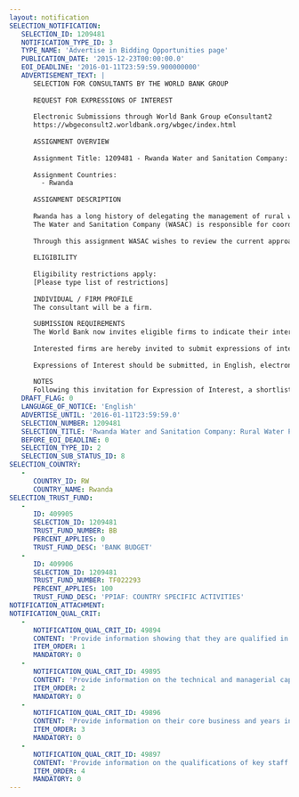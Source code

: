 ```yaml
---
layout: notification
SELECTION_NOTIFICATION: 
   SELECTION_ID: 1209481
   NOTIFICATION_TYPE_ID: 3
   TYPE_NAME: 'Advertise in Bidding Opportunities page'
   PUBLICATION_DATE: '2015-12-23T00:00:00.0'
   EOI_DEADLINE: '2016-01-11T23:59:59.900000000'
   ADVERTISEMENT_TEXT: |
      SELECTION FOR CONSULTANTS BY THE WORLD BANK GROUP
      
      REQUEST FOR EXPRESSIONS OF INTEREST
      
      Electronic Submissions through World Bank Group eConsultant2
      https://wbgeconsult2.worldbank.org/wbgec/index.html
      
      ASSIGNMENT OVERVIEW
      
      Assignment Title: 1209481 - Rwanda Water and Sanitation Company: Rural Water PPP Assessment
      
      Assignment Countries:
        - Rwanda
      
      ASSIGNMENT DESCRIPTION
      
      Rwanda has a long history of delegating the management of rural water supply schemes to the private operators under PPP agreements. The government has set the ambitious target of raising rural water supply coverage to 100% by 2017/18.
      The Water and Sanitation Company (WASAC) is responsible for coordinating and monitoring performance of these rural water supply schemes and provides technical and management support for their development and implementation.
      
      Through this assignment WASAC wishes to review the current approach to the development and delegation of rural water services to the private sector in Rwanda and make recommendations for the improvement and optimization this approach. This assignment will also support WASAC to identify projects that could be developed as pilot PPPs under an enhanced/improved PPP model in partnership with the WBG.
      
      ELIGIBILITY
      
      Eligibility restrictions apply:
      [Please type list of restrictions]
      
      INDIVIDUAL / FIRM PROFILE
      The consultant will be a firm. 
      
      SUBMISSION REQUIREMENTS
      The World Bank now invites eligible firms to indicate their interest in providing the services.  Interested firms must provide information indicating that they are qualified to perform the services (brochures, description of similar assignments, experience in similar conditions, availability of appropriate skills among staff, etc. for firms; CV and cover letter for individuals).  Please note that the total size of all attachments should be less than 5MB.  Consultants may associate to enhance their qualifications.
      
      Interested firms are hereby invited to submit expressions of interest.
      
      Expressions of Interest should be submitted, in English, electronically through World Bank Group eTendering (https://wbgeconsult2.worldbank.org/wbgec/index.html)
      
      NOTES
      Following this invitation for Expression of Interest, a shortlist of qualified firms will be formally invited to submit proposals.  Shortlisting and selection will be subject to the availability of funding.
   DRAFT_FLAG: 0
   LANGUAGE_OF_NOTICE: 'English'
   ADVERTISE_UNTIL: '2016-01-11T23:59:59.0'
   SELECTION_NUMBER: 1209481
   SELECTION_TITLE: 'Rwanda Water and Sanitation Company: Rural Water PPP Assessment'
   BEFORE_EOI_DEADLINE: 0
   SELECTION_TYPE_ID: 2
   SELECTION_SUB_STATUS_ID: 8
SELECTION_COUNTRY: 
   - 
      COUNTRY_ID: RW
      COUNTRY_NAME: Rwanda
SELECTION_TRUST_FUND: 
   - 
      ID: 409905
      SELECTION_ID: 1209481
      TRUST_FUND_NUMBER: BB
      PERCENT_APPLIES: 0
      TRUST_FUND_DESC: 'BANK BUDGET'
   - 
      ID: 409906
      SELECTION_ID: 1209481
      TRUST_FUND_NUMBER: TF022293
      PERCENT_APPLIES: 100
      TRUST_FUND_DESC: 'PPIAF: COUNTRY SPECIFIC ACTIVITIES'
NOTIFICATION_ATTACHMENT: 
NOTIFICATION_QUAL_CRIT: 
   - 
      NOTIFICATION_QUAL_CRIT_ID: 49894
      CONTENT: 'Provide information showing that they are qualified in the field of the assignment, including rural water supply delivery and PPP, water sector reform.'
      ITEM_ORDER: 1
      MANDATORY: 0
   - 
      NOTIFICATION_QUAL_CRIT_ID: 49895
      CONTENT: 'Provide information on the technical and managerial capabilities of the firm, including rural water supply delivery and PPP, water sector reform and experience in Africa.'
      ITEM_ORDER: 2
      MANDATORY: 0
   - 
      NOTIFICATION_QUAL_CRIT_ID: 49896
      CONTENT: 'Provide information on their core business and years in business'
      ITEM_ORDER: 3
      MANDATORY: 0
   - 
      NOTIFICATION_QUAL_CRIT_ID: 49897
      CONTENT: 'Provide information on the qualifications of key staff in the field of rural water supply delivery and PPP, water sector reform and experience in Africa.'
      ITEM_ORDER: 4
      MANDATORY: 0
---
```

